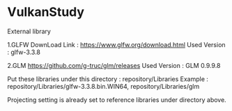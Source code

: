 # VulkanStudy

External library

1.GLFW
DownLoad Link : https://www.glfw.org/download.html
Used Version : glfw-3.3.8

2.GLM
https://github.com/g-truc/glm/releases
Used Version : GLM 0.9.9.8

Put these libraries under this directory : repository/Libraries
Example : repository/Libraries/glfw-3.3.8.bin.WIN64, repository/Libraries/glm

Projecting setting is already set to reference libraries under directory above.